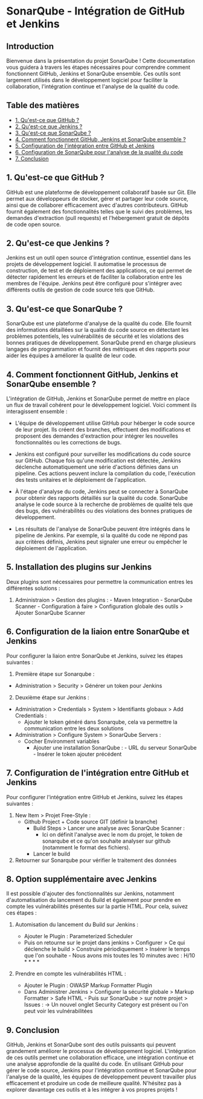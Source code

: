 # SonarQube - Intégration de GitHub et Jenkins

## Introduction
Bienvenue dans la présentation du projet SonarQube ! Cette documentation vous guidera à travers les étapes nécessaires pour comprendre comment fonctionnent GitHub, Jenkins et SonarQube ensemble. Ces outils sont largement utilisés dans le développement logiciel pour faciliter la collaboration, l'intégration continue et l'analyse de la qualité du code.

## Table des matières

- [1. Qu'est-ce que GitHub ?](#1-qu-est-ce-que-github-)
- [2. Qu'est-ce que Jenkins ?](#2-qu'est-ce-que-jenkins-)
- [3. Qu'est-ce que SonarQube ?](#3-qu'est-ce-que-sonarqube-)
- [4. Comment fonctionnent GitHub, Jenkins et SonarQube ensemble ?](#4-comment-fonctionnent-github-jenkins-et-sonarqube-ensemble-)
- [5. Configuration de l'intégration entre GitHub et Jenkins](#5-configuration-de-l'intégration-entre-github-et-jenkins)
- [6. Configuration de SonarQube pour l'analyse de la qualité du code](#6-configuration-de-sonarqube-pour-l'analyse-de-la-qualité-du-code)
- [7. Conclusion](#7-conclusion)

## 1. Qu'est-ce que GitHub ?
GitHub est une plateforme de développement collaboratif basée sur Git. Elle permet aux développeurs de stocker, gérer et partager leur code source, ainsi que de collaborer efficacement avec d'autres contributeurs. GitHub fournit également des fonctionnalités telles que le suivi des problèmes, les demandes d'extraction (pull requests) et l'hébergement gratuit de dépôts de code open source.

## 2. Qu'est-ce que Jenkins ?
Jenkins est un outil open source d'intégration continue, essentiel dans les projets de développement logiciel. Il automatise le processus de construction, de test et de déploiement des applications, ce qui permet de détecter rapidement les erreurs et de faciliter la collaboration entre les membres de l'équipe. Jenkins peut être configuré pour s'intégrer avec différents outils de gestion de code source tels que GitHub.

## 3. Qu'est-ce que SonarQube ?
SonarQube est une plateforme d'analyse de la qualité du code. Elle fournit des informations détaillées sur la qualité du code source en détectant les problèmes potentiels, les vulnérabilités de sécurité et les violations des bonnes pratiques de développement. SonarQube prend en charge plusieurs langages de programmation et fournit des métriques et des rapports pour aider les équipes à améliorer la qualité de leur code.

## 4. Comment fonctionnent GitHub, Jenkins et SonarQube ensemble ?
L'intégration de GitHub, Jenkins et SonarQube permet de mettre en place un flux de travail cohérent pour le développement logiciel. Voici comment ils interagissent ensemble :

- L'équipe de développement utilise GitHub pour héberger le code source de leur projet. Ils créent des branches, effectuent des modifications et proposent des demandes d'extraction pour intégrer les nouvelles fonctionnalités ou les corrections de bugs.

- Jenkins est configuré pour surveiller les modifications du code source sur GitHub. Chaque fois qu'une modification est détectée, Jenkins déclenche automatiquement une série d'actions définies dans un pipeline. Ces actions peuvent inclure la compilation du code, l'exécution des tests unitaires et le déploiement de l'application.

- À l'étape d'analyse du code, Jenkins peut se connecter à SonarQube pour obtenir des rapports détaillés sur la qualité du code. SonarQube analyse le code source à la recherche de problèmes de qualité tels que des bugs, des vulnérabilités ou des violations des bonnes pratiques de développement.

- Les résultats de l'analyse de SonarQube peuvent être intégrés dans le pipeline de Jenkins. Par exemple, si la qualité du code ne répond pas aux critères définis, Jenkins peut signaler une erreur ou empêcher le déploiement de l'application.

## 5. Installation des plugins sur Jenkins
Deux plugins sont nécessaires pour permettre la communication entres les différentes solutions :
1. Administraion > Gestion des plugins :
			- Maven Integration
			- SonarQube Scanner
				  - Configuration à faire > Configuration globale des outils > Ajouter SonarQube Scanner

## 6. Configuration de la liaion entre SonarQube et Jenkins
Pour configurer la liaion entre SonarQube et Jenkins, suivez les étapes suivantes :

1. Première étape sur Sonarqube :
  - Administration > Security > Générer un token pour Jenkins
2. Deuxième étape sur Jenkins :
  - Administration > Credentials > System > Identifiants globaux > Add Credentials :
      - Ajouter le token généré dans Sonarqube, cela va permettre la communication entre les deux solutions
  - Administration > Configure System > SonarQube Servers :
      - Cocher Environment variables
	    - Ajouter une installation SonarQube :
		      - URL du serveur SonarQube
		      - Insérer le token ajouter précédent

## 7. Configuration de l'intégration entre GitHub et Jenkins
Pour configurer l'intégration entre GitHub et Jenkins, suivez les étapes suivantes :

1. New Item > Projet Free-Style :
    - Github Project + Code source GIT (définir la branche)
		- Build Steps > Lancer une analyse avec SonarQube Scanner :
		   - Ici on définit l'analyse avec le nom du projet, le token de sonarqube et ce qu'on souhaite analyser sur github (notamment le format des fichiers).
		- Lancer le build
2. Retourner sur Sonarqube pour vérifier le traitement des données

## 8. Option supplémentaire avec Jenkins
Il est possible d'ajouter des fonctionnalités sur Jenkins, notamment d'automatisation du lancement du Build et également pour prendre en compte les vulnérabilités présentes sur la partie HTML. Pour cela, suivez ces étapes :

1. Automisation du lancement du Build sur Jenkins :
	  - Ajouter le Plugin : Parameterized Scheduler
	  - Puis on retourne sur le projet dans jenkins > Configurer > Ce qui déclenche le build > Construire périodiquement > Insérer le temps que l'on souhaite
		    - Nous avons mis toutes les 10 minutes avec : H/10 * * * *

2. Prendre en compte les vulnérabilités HTML :
	  - Ajouter le Plugin : OWASP Markup Formatter Plugin
	  - Dans Administrer Jenkins > Configurer la sécurité globale > Markup Formatter > Safe HTML
		    - Puis sur SonarQube > sur notre projet > Issues :
		        -> Un nouvel onglet Security Category est présent ou l'on peut voir les vulnérabilitées 

## 9. Conclusion
GitHub, Jenkins et SonarQube sont des outils puissants qui peuvent grandement améliorer le processus de développement logiciel. L'intégration de ces outils permet une collaboration efficace, une intégration continue et une analyse approfondie de la qualité du code. En utilisant GitHub pour gérer le code source, Jenkins pour l'intégration continue et SonarQube pour l'analyse de la qualité, les équipes de développement peuvent travailler plus efficacement et produire un code de meilleure qualité. N'hésitez pas à explorer davantage ces outils et à les intégrer à vos propres projets !
